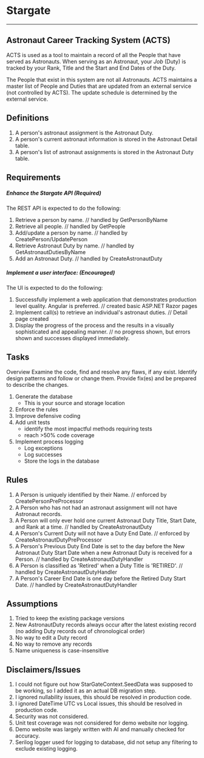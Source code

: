 ﻿<!--v004-->
# Stargate

***

## Astronaut Career Tracking System (ACTS)

ACTS is used as a tool to maintain a record of all the People that have served as Astronauts. When serving as an Astronaut, your *Job* (Duty) is tracked by your Rank, Title and the Start and End Dates of the Duty.

The People that exist in this system are not all Astronauts. ACTS maintains a master list of People and Duties that are updated from an external service (not controlled by ACTS). The update schedule is determined by the external service.

## Definitions

1. A person's astronaut assignment is the Astronaut Duty.
1. A person's current astronaut information is stored in the Astronaut Detail table.
1. A person's list of astronaut assignments is stored in the Astronaut Duty table.

## Requirements

##### Enhance the Stargate API (Required)

The REST API is expected to do the following:

1. Retrieve a person by name.
	// handled by GetPersonByName
1. Retrieve all people.
	// handled by GetPeople
1. Add/update a person by name.
	// handled by CreatePerson/UpdatePerson
1. Retrieve Astronaut Duty by name.
	// handled by GetAstronautDutiesByName
1. Add an Astronaut Duty.
	// handled by CreateAstronautDuty

##### Implement a user interface: (Encouraged)

The UI is expected to do the following:

1. Successfully implement a web application that demonstrates production level quality. Angular is preferred.
	// created basic ASP.NET Razor pages
1. Implement call(s) to retrieve an individual's astronaut duties.
	// Detail page created
1. Display the progress of the process and the results in a visually sophisticated and appealing manner.
	// no progress shown, but errors shown and successes displayed immediately.
	
## Tasks

Overview
Examine the code, find and resolve any flaws, if any exist. Identify design patterns and follow or change them. Provide fix(es) and be prepared to describe the changes.

1. Generate the database
   * This is your source and storage location
1. Enforce the rules
1. Improve defensive coding
1. Add unit tests
   * identify the most impactful methods requiring tests
   * reach >50% code coverage
1. Implement process logging
   * Log exceptions
   * Log successes
   * Store the logs in the database

## Rules

1. A Person is uniquely identified by their Name.
	// enforced by CreatePersonPreProcessor
1. A Person who has not had an astronaut assignment will not have Astronaut records.
1. A Person will only ever hold one current Astronaut Duty Title, Start Date, and Rank at a time.
	// handled by CreateAstronautDuty
1. A Person's Current Duty will not have a Duty End Date.
	// enforced by CreateAstronautDutyPreProcessor
1. A Person's Previous Duty End Date is set to the day before the New Astronaut Duty Start Date when a new Astronaut Duty is received for a Person.
	// handled by CreateAstronautDutyHandler
1. A Person is classified as 'Retired' when a Duty Title is 'RETIRED'.
	// handled by CreateAstronautDutyHandler
1. A Person's Career End Date is one day before the Retired Duty Start Date.
	// handled by CreateAstronautDutyHandler

## Assumptions
1. Tried to keep the existing package versions
1. New AstronautDuty records always occur after the latest existing record (no adding Duty records out of chronological order)
1. No way to edit a Duty record
1. No way to remove any records
1. Name uniqueness is case-insensitive
	
## Disclaimers/Issues
1. I could not figure out how StarGateContext.SeedData was supposed to be working, so I added it as an actual DB migration step.
1. I ignored nullability issues, this should be resolved in production code.
1. I ignored DateTime UTC vs Local issues, this should be resolved in production code.
1. Security was not considered.
1. Unit test coverage was not considered for demo website nor logging.
1. Demo website was largely written with AI and manually checked for accuracy.
1. Serilog logger used for logging to database, did not setup any filtering to exclude existing logging.
	
